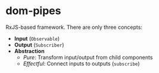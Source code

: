 # dom-pipes

RxJS-based framework. There are only three concepts:

- **Input** (`Observable`)
- **Output** (`Subscriber`)
- **Abstraction**
  - _Pure_: Transform input/output from child components
  - _Effectful_: Connect inputs to outputs (`subscribe`)
